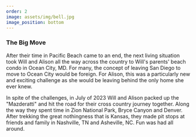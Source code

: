 ```yaml
---
order: 2
image: assets/img/bell.jpg
image_position: bottom
---
```

### The Big Move

After their time in Pacific Beach came to an end, the next living
situation took Will and Alison all the way across the country
to Will's parents' beach condo in Ocean City, MD. For many, the
concept of leaving San Diego to move to Ocean City would be foreign.
For Alison, this was a particularly new and exciting challenge as she
would be leaving behind the only home she ever knew.

In spite of the challenges, in July of 2023 Will and Alison packed up
the "Mazderatti" and hit the road for their cross country journey together.
Along the way they spent time in Zion National Park, Bryce Canyon and Denver.
After trekking the great nothingness that is Kansas, they made pit stops
at friends and family in Nashville, TN and Asheville, NC. Fun was had all around.

